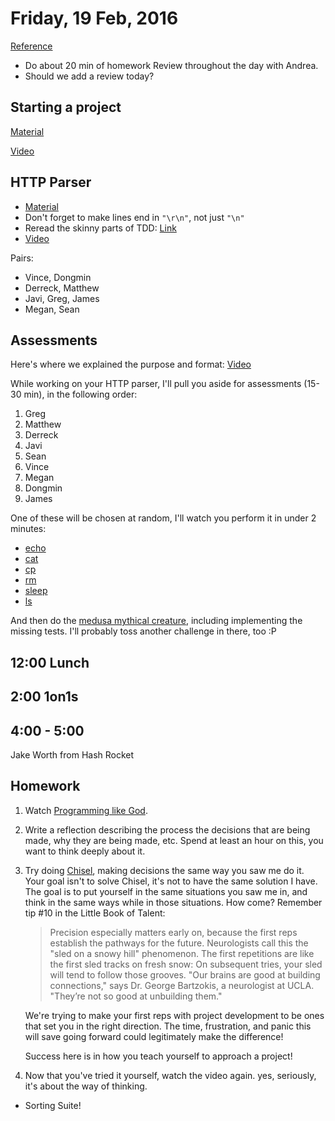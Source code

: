Friday, 19 Feb, 2016
====================

[Reference](https://github.com/CodePlatoon/curriculum#week-3)


* Do about 20 min of homework Review throughout the day with Andrea.
* Should we add a review today?

Starting a project
------------------

[Material](https://gist.github.com/JoshCheek/37e4cf3bea6541023bab)

[Video](https://vimeo.com/155978428)


HTTP Parser
-----------

* [Material](https://gist.github.com/JoshCheek/f48e9e9089181ad5fa45)
* Don't forget to make lines end in `"\r\n"`, not just `"\n"`
* Reread the skinny parts of TDD: [Link](https://gist.github.com/JoshCheek/6722e88c8eba69547bb5#file-skinny_parts_of_tdd-md)
* [Video](https://vimeo.com/155983971)

Pairs:

* Vince, Dongmin
* Derreck, Matthew
* Javi, Greg, James
* Megan, Sean


Assessments
-----------

Here's where we explained the purpose and format:
[Video](https://vimeo.com/155432833)

While working on your HTTP parser,
I'll pull you aside for assessments (15-30 min),
in the following order:

1. Greg
1. Matthew
1. Derreck
1. Javi
1. Sean
1. Vince
1. Megan
1. Dongmin
1. James

One of these will be chosen at random,
I'll watch you perform it in under 2 minutes:

* [echo](https://github.com/turingschool/waypoints/blob/master/waypoints/echo.md)
* [cat](https://github.com/turingschool/waypoints/blob/master/waypoints/cat.md)
* [cp](https://github.com/turingschool/waypoints/blob/master/waypoints/cp.md)
* [rm](https://github.com/turingschool/waypoints/blob/master/waypoints/rm.md)
* [sleep](https://github.com/turingschool/waypoints/blob/master/waypoints/sleep.md)
* [ls](https://github.com/turingschool/waypoints/blob/master/waypoints/ls.md)

And then do the
[medusa mythical creature](https://github.com/turingschool/ruby-exercises/blob/5f1e8b8afad8a05ff9c7b5a55801578b85ae42e0/mythical-creatures/medusa_test.rb),
including implementing the missing tests.
I'll probably toss another challenge in there, too :P


12:00 Lunch
-----------


2:00 1on1s
----------



4:00 - 5:00
-----------

Jake Worth from Hash Rocket


Homework
--------

1. Watch [Programming like God](https://vimeo.com/131588133).
1. Write a reflection describing the process
   the decisions that are being made, why they are being made, etc.
   Spend at least an hour on this, you want to think deeply about it.
1. Try doing [Chisel](http://tutorials.jumpstartlab.com/projects/chisel.html),
   making decisions the same way you saw me do it. Your goal isn't
   to solve Chisel, it's not to have the same solution I have.
   The goal is to put yourself in the same situations you saw me in,
   and think in the same ways while in those situations.
   How come? Remember tip #10 in the Little Book of Talent:

   > Precision especially matters early on, because the first
   > reps establish the pathways for the future. Neurologists
   > call this the "sled on a snowy hill" phenomenon. The
   > first repetitions are like the first sled tracks on fresh
   > snow: On subsequent tries, your sled will tend to follow
   > those grooves. "Our brains are good at building
   > connections," says Dr. George Bartzokis, a neurologist at
   > UCLA. "They’re not so good at unbuilding them."

   We're trying to make your first reps with project development
   to be ones that set you in the right direction. The time,
   frustration, and panic this will save going forward could
   legitimately make the difference!

   Success here is in how you teach yourself to approach a project!
1. Now that you've tried it yourself, watch the video again.
   yes, seriously, it's about the way of thinking.

* Sorting Suite!
